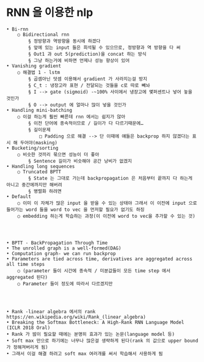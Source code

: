 # RNN 을 이용한 nlp
	• Bi-rnn
		○ Bidirectional rnn
			§ 정방향과 역방향을 동시에 하겠다
			§ 앞에 있는 input 들은 희석될 수 있으므로, 정방향과 역 방향을 다 써
			§ Out1 과 out 5(prediction)을 concat 하는 방식
			§ 그냥 하는거에 비하면 언제나 성능 향상이 있어
	• Vanishing gradient
		○ 해결법 1 - lstm
			§ 곱셈아닌 덧셈 이용해서 gradient 가 사라지는걸 방지
			§ C_t : 냉장고라 표현 / 전달되는 것들을 c로 따로 빼놔
			§ I --> gate (sigmoid) -~100% 사이에서 냉장고에 몇퍼센트나 넣어 놓을 것인가
			§ O --> output 에 얼마나 많이 넣을 것인가
	• Handling mini-batching
		○ 이걸 하는게 훨씬 빠른데 rnn 에서는 쉽지가 않아
			§ 이전 단어에 종속적이므로 / 길이가 다 다르기때문에…
			§ 길이문제
				□ Padding 으로 해결 --> 단 이때에 얘들은 backprop 하지 않겠다는 표시 해 두어야(masking)
	• Bucketing/sorting
		○ 비슷한 것끼리 묶으면 성능이 더 좋아
			§ Sentence 길이가 비슷해야 공간 낭비가 없겠지
	• Handling long sequences
		○ Truncated BPTT
			§ State 는 그대로 가는데 backpropagation 은 처음부터 끝까지 다 하는게 아니고 중간에까지만 해버려
			§ 병렬화 하려면
	• Default
		○ 이미 이 자체가 많은 input 을 받을 수 있는 상태야 그래서 이 이전에 input 으로 들어가는 word 들을 word to vec 을 먼저할 필요가 없기도 하징
		○ embedding 하는게 학습하는 과정(이 이전에 word to vec을 추가할 수 있는 것)




	• BPTT - BackPropagation Through Time
	• The unrolled graph is a well-formed(DAG)
	• Computation graph- we can run backprop
	• Parameters are tied across time, derivatives are aggregated across all time steps
		○ (parameter 들이 시간에 종속적 / 미분값들이 모든 time step 에서 aggregated 된다)
		○ Parameter 들이 정도에 따라서 다르겠지만 
	
	


	• Rank -linear algebra 에서의 rank https://en.wikipedia.org/wiki/Rank_(linear_algebra)
	• Breaking the Softmax Bottleneck: A High-Rank RNN Language Model (ICLR 2018 Oral)
	• Rank 가 밚이 필요할 때에는 분명히 효과가 있는 논문(language model 등)
	• Soft max 만으로 하기에는 너무나 많은걸 생략하게 된다(rank 의 값으로 upper bound 가 정해져버리게 됨)
	• 그래서 이걸 해결 하려고 soft max 여러개를 써서 학습해서 사용하게 됨